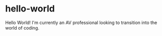# hello-world
Hello World! 
I'm currently an AV professional looking to transition into the world of coding.  
